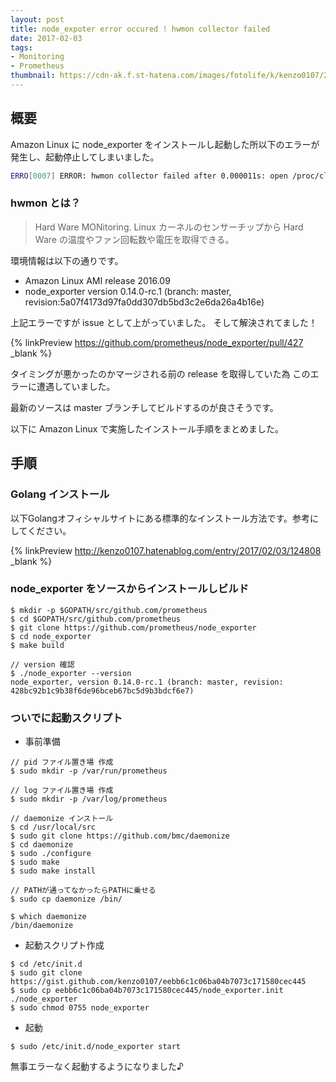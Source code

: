 ```yaml
---
layout: post
title: node_expoter error occured ! hwmon collector failed
date: 2017-02-03
tags:
- Monitoring
- Prometheus
thumbnail: https://cdn-ak.f.st-hatena.com/images/fotolife/k/kenzo0107/20170203/20170203141542.png
---
```



## 概要

Amazon Linux に node_exporter をインストールし起動した所以下のエラーが発生し、起動停止してしまいました。

```sh
ERRO[0007] ERROR: hwmon collector failed after 0.000011s: open /proc/class/hwmon: no such file or directory  source="node_exporter.go:92"
```

###  hwmon とは？

> Hard Ware MONitoring. Linux カーネルのセンサーチップから Hard Ware の温度やファン回転数や電圧を取得できる。


環境情報は以下の通りです。
- Amazon Linux AMI release 2016.09
- node_exporter version 0.14.0-rc.1 (branch: master, revision:5a07f4173d97fa0dd307db5bd3c2e6da26a4b16e)

上記エラーですが issue として上がっていました。
そして解決されてました！

{% linkPreview https://github.com/prometheus/node_exporter/pull/427 _blank %}

タイミングが悪かったのかマージされる前の release を取得していた為
このエラーに遭遇していました。

最新のソースは master ブランチしてビルドするのが良さそうです。

以下に Amazon Linux で実施したインストール手順をまとめました。

## 手順

### Golang インストール

以下Golangオフィシャルサイトにある標準的なインストール方法です。参考にしてください。

{% linkPreview http://kenzo0107.hatenablog.com/entry/2017/02/03/124808 _blank %}

### node_exporter をソースからインストールしビルド

```
$ mkdir -p $GOPATH/src/github.com/prometheus
$ cd $GOPATH/src/github.com/prometheus
$ git clone https://github.com/prometheus/node_exporter
$ cd node_exporter
$ make build

// version 確認
$ ./node_exporter --version
node_exporter, version 0.14.0-rc.1 (branch: master, revision: 428bc92b1c9b38f6de96bceb67bc5d9b3bdcf6e7)
```

### ついでに起動スクリプト

- 事前準備

```
// pid ファイル置き場 作成
$ sudo mkdir -p /var/run/prometheus

// log ファイル置き場 作成
$ sudo mkdir -p /var/log/prometheus

// daemonize インストール
$ cd /usr/local/src
$ sudo git clone https://github.com/bmc/daemonize
$ cd daemonize
$ sudo ./configure
$ sudo make
$ sudo make install

// PATHが通ってなかったらPATHに乗せる
$ sudo cp daemonize /bin/

$ which daemonize
/bin/daemonize
```

- 起動スクリプト作成

```
$ cd /etc/init.d
$ sudo git clone https://gist.github.com/kenzo0107/eebb6c1c06ba04b7073c171580cec445
$ sudo cp eebb6c1c06ba04b7073c171580cec445/node_exporter.init ./node_exporter
$ sudo chmod 0755 node_exporter
```

- 起動

```
$ sudo /etc/init.d/node_exporter start
```

無事エラーなく起動するようになりました♪
